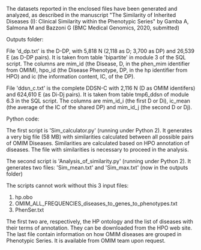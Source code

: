 The datasets reported in the enclosed files have been generated and analyzed, as described in the manuscript "The Similarity of Inherited Diseases (I): Clinical Similarity within the Phenotypic Series" by Gamba A, Salmona M and Bazzoni G (BMC Medical Genomics, 2020, submitted)

Outputs folder:

File 'd_dp.txt' is the D-DP, with 5,818 N (2,118 as D; 3,700 as DP) and 26,539 E (as D-DP pairs). It is taken from table 'bipartite' in module 3 of the SQL script. The columns are mim_id (the Disease, D, in the phen_mim identifier from OMIM), hpo_id (the Disease Phenotype, DP, in the hp identifier from HPO) and ic (the information content, IC, of the DP).

File 'ddsn_c.txt' is the complete DDSN-C with 2,116 N (D as OMIM identifers) and 624,610 E (as Di-Dj pairs). It is taken from table tmp6_ddsn of module 6.3 in the SQL script. The columns are mim_id_i (the first D or Di), ic_mean (the average of the IC of the shared DP) and mim_id_j (the second D or Dj).

Python code:

The first script is 'Sim_calculator.py' (running under Python 2).
It generates a very big file (58 MB) with similarities calculated between all possible pairs of OMIM Diseases.
Similarities are calculated based on HPO annotation of diseases.
The file with similarities is necessary to proceed in the analysis.

The second script is 'Analysis_of_similarity.py' (running under Python 2).
It generates two files: 'Sim_mean.txt' and 'Sim_max.txt' (now in the outputs folder)

The scripts cannot work without this 3 input files:
1. hp.obo
2. OMIM_ALL_FREQUENCIES_diseases_to_genes_to_phenotypes.txt
3. PhenSer.txt

The first two are, respectively, the HP ontology and the list of diseases with their terms of annotation. They can be downloaded from the HPO web site.
The last file contain information on how OMIM diseases are grouped in Phenotypic Series. It is available from OMIM team upon request.
